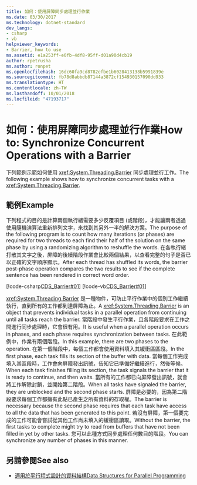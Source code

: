 ```yaml
---
title: 如何：使用屏障同步處理並行作業
ms.date: 03/30/2017
ms.technology: dotnet-standard
dev_langs:
- csharp
- vb
helpviewer_keywords:
- Barrier, how to use
ms.assetid: e1a253ff-e0fb-4df8-95ff-d01a90d4cb19
author: rpetrusha
ms.author: ronpet
ms.openlocfilehash: 16dc60fa9cd8782efbe1b6028413138b5991839e
ms.sourcegitcommit: fb78d8abbdb87144a3872cf154930157090dd933
ms.translationtype: HT
ms.contentlocale: zh-TW
ms.lasthandoff: 10/01/2018
ms.locfileid: "47193717"
---
```

# <a name="how-to-synchronize-concurrent-operations-with-a-barrier"></a><span data-ttu-id="59974-102">如何：使用屏障同步處理並行作業</span><span class="sxs-lookup"><span data-stu-id="59974-102">How to: Synchronize Concurrent Operations with a Barrier</span></span>
<span data-ttu-id="59974-103">下列範例示範如何使用 <xref:System.Threading.Barrier> 同步處理並行工作。</span><span class="sxs-lookup"><span data-stu-id="59974-103">The following example shows how to synchronize concurrent tasks with a <xref:System.Threading.Barrier>.</span></span>  
  
## <a name="example"></a><span data-ttu-id="59974-104">範例</span><span class="sxs-lookup"><span data-stu-id="59974-104">Example</span></span>  
 <span data-ttu-id="59974-105">下列程式的目的是計算兩個執行緒需要多少反覆項目 (或階段)，才能讓兩者透過使用隨機演算法重新排列文字，來找到其另外一半的解決方案。</span><span class="sxs-lookup"><span data-stu-id="59974-105">The purpose of the following program is to count how many iterations (or phases) are required for two threads to each find their half of the solution on the same phase by using a randomizing algorithm to reshuffle the words.</span></span> <span data-ttu-id="59974-106">在各執行緒打散其文字之後，屏障的後續階段作業會比較兩個結果，以查看完整的句子是否已以正確的文字順序顯示。</span><span class="sxs-lookup"><span data-stu-id="59974-106">After each thread has shuffled its words, the barrier post-phase operation compares the two results to see if the complete sentence has been rendered in correct word order.</span></span>  
  
 [!code-csharp[CDS_Barrier#01](../../../samples/snippets/csharp/VS_Snippets_Misc/cds_barrier/cs/barrier.cs#01)]
 [!code-vb[CDS_Barrier#01](../../../samples/snippets/visualbasic/VS_Snippets_Misc/cds_barrier/vb/barrier_vb.vb#01)]  
  
 <span data-ttu-id="59974-107"><xref:System.Threading.Barrier> 是一種物件，可防止平行作業中的個別工作繼續執行，直到所有的工作都到達屏障為止。</span><span class="sxs-lookup"><span data-stu-id="59974-107">A <xref:System.Threading.Barrier> is an object that prevents individual tasks in a parallel operation from continuing until all tasks reach the barrier.</span></span> <span data-ttu-id="59974-108">當階段中發生平行作業，且各階段要求在工作之間進行同步處理時，它會很有用。</span><span class="sxs-lookup"><span data-stu-id="59974-108">It is useful when a parallel operation occurs in phases, and each phase requires synchronization between tasks.</span></span> <span data-ttu-id="59974-109">在此範例中，作業有兩個階段。</span><span class="sxs-lookup"><span data-stu-id="59974-109">In this example, there are two phases to the operation.</span></span> <span data-ttu-id="59974-110">在第一個階段中，每個工作都會使用資料填入其緩衝區區段。</span><span class="sxs-lookup"><span data-stu-id="59974-110">In the first phase, each task fills its section of the buffer with data.</span></span> <span data-ttu-id="59974-111">當每個工作完成填入其區段時，工作會向屏障發出訊號，告知它已準備好繼續進行，然後等候。</span><span class="sxs-lookup"><span data-stu-id="59974-111">When each task finishes filling its section, the task signals the barrier that it is ready to continue, and then waits.</span></span> <span data-ttu-id="59974-112">當所有的工作都已向屏障發出訊號，就會將工作解除封鎖，並開始第二階段。</span><span class="sxs-lookup"><span data-stu-id="59974-112">When all tasks have signaled the barrier, they are unblocked and the second phase starts.</span></span> <span data-ttu-id="59974-113">屏障是必要的，因為第二階段要求每個工作都擁有此點已產生之所有資料的存取權。</span><span class="sxs-lookup"><span data-stu-id="59974-113">The barrier is necessary because the second phase requires that each task have access to all the data that has been generated to this point.</span></span> <span data-ttu-id="59974-114">若沒有屏障，第一個要完成的工作可能會嘗試從其他工作尚未填入的緩衝區讀取。</span><span class="sxs-lookup"><span data-stu-id="59974-114">Without the barrier, the first tasks to complete might try to read from buffers that have not been filled in yet by other tasks.</span></span> <span data-ttu-id="59974-115">您可以此種方式同步處理任何數目的階段。</span><span class="sxs-lookup"><span data-stu-id="59974-115">You can synchronize any number of phases in this manner.</span></span>  
  
## <a name="see-also"></a><span data-ttu-id="59974-116">另請參閱</span><span class="sxs-lookup"><span data-stu-id="59974-116">See also</span></span>

- [<span data-ttu-id="59974-117">適用於平行程式設計的資料結構</span><span class="sxs-lookup"><span data-stu-id="59974-117">Data Structures for Parallel Programming</span></span>](../../../docs/standard/parallel-programming/data-structures-for-parallel-programming.md)
